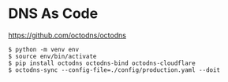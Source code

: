 # DNS As Code

https://github.com/octodns/octodns


```
$ python -m venv env
$ source env/bin/activate
$ pip install octodns octodns-bind octodns-cloudflare
$ octodns-sync --config-file=./config/production.yaml --doit
```
